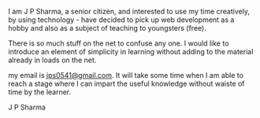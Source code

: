 
I am J P Sharma, a senior citizen, and interested to use my time creatively,
by using technology - have decided to pick up web development as a hobby and also
as a subject of teaching to youngsters (free).

There is so much stuff on the net to confuse any one.  I would like to introduce
an element of simplicity in learning without adding to the material already in loads on the net.

my email is jps0541@gmail.com.  It will take some time when I am able to reach a 
stage where I can impart the useful knowledge without waiste of time by the 
learner.

J P Sharma

